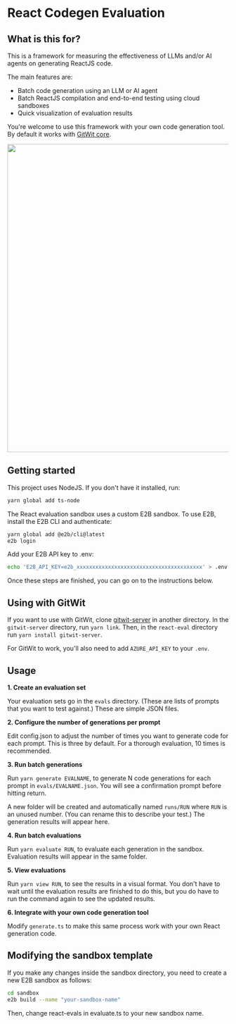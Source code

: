 # React Codegen Evaluation

## What is this for?

This is a framework for measuring the effectiveness of LLMs and/or AI agents on generating ReactJS code.

The main features are:
- Batch code generation using an LLM or AI agent
- Batch ReactJS compilation and end-to-end testing using cloud sandboxes
- Quick visualization of evaluation results

You're welcome to use this framework with your own code generation tool. By default it works with [GitWit core](https://github.com/gitwitorg/gitwit-server).

<img src="https://github.com/gitwitorg/react-eval/assets/33395784/63e918f4-034a-4b64-9d7b-1daa750eff2a" width="700" />

## Getting started

This project uses NodeJS. If you don't have it installed, run:

```bash
yarn global add ts-node
```

The React evaluation sandbox uses a custom E2B sandbox. To use E2B, install the E2B CLI and authenticate:

```bash
yarn global add @e2b/cli@latest
e2b login
```

Add your E2B API key to .env:

```bash
echo 'E2B_API_KEY=e2b_xxxxxxxxxxxxxxxxxxxxxxxxxxxxxxxxxxxxxxxx' > .env
```

Once these steps are finished, you can go on to the instructions below.

## Using with GitWit

If you want to use with GitWit, clone [gitwit-server](https://github.com/gitwitorg/gitwit-server) in another directory. In the `gitwit-server` directory, run `yarn link`. Then, in the `react-eval` directory run `yarn install gitwit-server`.

For GitWit to work, you'll also need to add `AZURE_API_KEY` to your `.env`.

## Usage

**1. Create an evaluation set**

Your evaluation sets go in the `evals` directory. (These are lists of prompts that you want to test against.) These are simple JSON files.

**2. Configure the number of generations per prompt**

Edit config.json to adjust the number of times you want to generate code for each prompt. This is three by default. For a thorough evaluation, 10 times is recommended.

**3. Run batch generations**

Run `yarn generate EVALNAME`, to generate N code generations for each prompt in `evals/EVALNAME.json`. You will see a confirmation prompt before hitting return.

A new folder will be created and automatically named `runs/RUN` where `RUN` is an unused number. (You can rename this to describe your test.) The generation results will appear here.

**4. Run batch evaluations**

Run `yarn evaluate RUN`, to evaluate each generation in the sandbox. Evaluation results will appear in the same folder.

**5. View evaluations**

Run `yarn view RUN`, to see the results in a visual format. You don't have to wait until the evaluation results are finished to do this, but you do have to run the command again to see the updated results.

**6. Integrate with your own code generation tool**

Modify `generate.ts` to make this same process work with your own React generation code.

## Modifying the sandbox template

If you make any changes inside the sandbox directory, you need to create a new E2B sandbox as follows:

```bash
cd sandbox
e2b build --name "your-sandbox-name"
```

Then, change react-evals in evaluate.ts to your new sandbox name.
